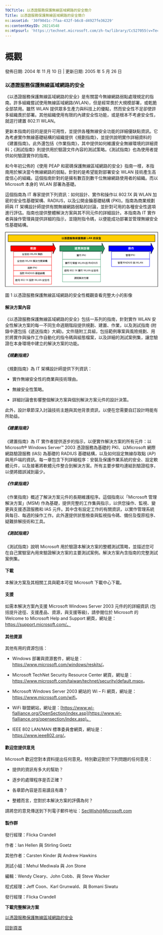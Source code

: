 ```yaml
---
TOCTitle: 以憑證服務保護無線區域網路的安全簡介
Title: 以憑證服務保護無線區域網路的安全簡介
ms:assetid: '30f90d1c-7faa-432f-b6c8-d4927fe36229'
ms:contentKeyID: 20214548
ms:mtpsurl: 'https://technet.microsoft.com/zh-tw/library/Cc527055(v=TechNet.10)'
---
```


概觀
====

發佈日期: 2004 年 11 月 10 日 | 更新日期: 2005 年 5 月 26 日

### 以憑證服務保護無線區域網路的安全

《以憑證服務保護無線區域網路的安全》是有關當今無線網路弱點處理規定的指南。許多組織嘗試使用無線區域網路(WLAN)，但是經常畏於大規模部署，或乾脆全部禁用。雖然 WLAN 提供眾多生產力與科技上的優點，然而安全性不足卻使許多組織畏於部署。其他組織使用有限的內建安全性功能，或是根本不考慮安全性，就逕行建置 802.11 WLAN。

更新本指南的目的是提升可用性，並提供各種無線安全功能的詳細優缺點資訊。它為考慮實作無線基礎結構的組織提供《規劃指南》，並提供說明實作詳細資料的《建置指南》。此外還包括《作業指南》，其中提供如何維護安全無線環境的詳細資料；《測試指南》則提供用於驗證文件內容的測試策略。《測試指南》也為使用者提供如何驗證實作的指南。

和今年初公佈的《使用 PEAP 和密碼保護無線區域網路的安全》指南一樣，本指南用於解決當今無線網路的弱點，針對的是希望能對部署安全 WLAN 技術產生高度信心的組織。這個指南針對的是擁有數百到數千位無線網路使用者的組織。而以 Microsoft 本身的 WLAN 部署為基礎。

這個指南為 IT 專家提供下列資訊：如何設計、實作和操作以 802.1X 與 WLAN 加密的安全性基礎架構、RADIUS，以及公開金鑰基礎結構 (PKI)。指南為商業規劃師與 IT 架構設計師提供有關無線網路弱點的討論，並針對可用的各種安全性選項進行評估。指南也提供整體解決方案與其不同元件的詳細設計。本指南為 IT 實作者與操作管理員提供詳細的指示，並隨附指令碼，以便能成功部署並管理無線安全性基礎結構。

![以憑證服務保護無線區域網路的安全性概觀查看完整大小的影像](images/Cc527055.00fig0-1(zh-tw,TechNet.10).gif)

圖 1 以憑證服務保護無線區域網路的安全性概觀查看完整大小的影像

#### 解決方案內容

《以憑證服務保護無線區域網路的安全》包括一系列的指南，針對實作 WLAN 安全性解決方案的每一不同生命週期階段提供規劃、建置、作業，以及測試指南 (附錄中還包括《遞送指南》大綱)。文件隨附工具組，包括範例專案與風險規劃、用於將實作與操作工作自動化的指令碼與組態檔案，以及詳細的測試案例集，讓您驗證在本身環境中建立的解決方案的功能。

##### 《規劃指南》

《規劃指南》為 IT 架構設計師提供下列資訊：

-   實作無線安全性的商業與技術理由。

-   無線安全性策略。

-   詳細討論會影響整個解決方案與個別解決方案元件的設計決策。

此外，設計章節深入討論技術主題與其他背景資訊，以便在您需要自訂設計時能有所助益。

##### 《建置指南》

《建置指南》為 IT 實作者提供逐步的指示，以便實作解決方案的所有元件：以 Microsoft® Windows Server™ 2003 憑證服務為基礎的 PKI、以Microsoft 網際網路驗證服務 (IAS) 為基礎的 RADIUS 基礎結構，以及如何設定無線存取點 (AP) 與用戶端的資訊。每一章包含下列詳細程序：安裝及保護作業系統的安全、設定軟體元件，以及接著將軟體元件整合到解決方案。所有主要步驟均連結到驗證程序，以便將錯誤減到最少。

##### 《作業指南》

《作業指南》概述了解決方案元件的長期維護程序。這個指南以「Microsoft 管理解決方案」(MSM) 作為基礎，提供完整的工作集與指示，以供您操作、監視、變更與支援憑證服務和 IAS 元件。其中含有設定工作的有關資訊，以實作管理系統與每日、每週的操作工作。此外還提供狀態檢查與監視指令碼、備份及復原程序、疑難排解技術和工具。

##### 《測試指南》

《測試指南》說明 Microsoft 用於驗證本解決方案的整體測試策略，並描述您可在自己實驗室內用來驗證解決方案的主要測試案例。解決方案內含指南的完整測試案例集。

#### 下載

本解決方案及其相關工具與範本可從 Microsoft 下載中心下載。

#### 支援

如需本解決方案內支援 Microsoft Windows Server 2003 元件的的詳細資訊 (包括提升途徑、支援產品、資源，與支援等級)，請參閱位於 Microsoft 的 Welcome to Microsoft Help and Support 網頁，網址是：https://support.microsoft.com/。

#### 其他資源

其他有用的資源包括：

-   Windows 部署與資源套件，網址是：<https://www.microsoft.com/windows/reskits/>。

-   Microsoft TechNet Security Resource Center 網頁，網址是：<https://www.microsoft.com/taiwan/technet/security/default.mspx>。

-   Microsoft Windows Server 2003 網站的 Wi – Fi 網頁，網址是：<https://www.microsoft.com/wifi>。

-   WiFi 聯盟網站，網址是：[https://www.wi-fialliance.org/OpenSection/index.asp](https://www.wi-fialliance.org/opensection/index.asp)。

-   IEEE 802 LAN/MAN 標準委員會網頁，網址是：<https://www.ieee802.org/>。

#### 歡迎您提供意見

Microsoft 歡迎您對本資料提出任何意見。特別歡迎對於下列問題的任何意見：

-   提供的資訊有多大的幫助？

-   逐步的處理程序是否正確？

-   各章節內容是否易讀且有趣？

-   整體而言，您對於本解決方案的評價為何？

請將您的意見傳送到下列電子郵件地址：SecWish@Microsoft.com

#### 製作群

發行經理：Flicka Crandell

作者：Ian Hellen 與 Stirling Goetz

其他作者：Carsten Kinder 與 Andrew Hawkins

測試小組：Mehul Mediwala 與 Jon Stone

編輯：Wendy Cleary、John Cobb、與 Steve Wacker

程式經理：Jeff Coon、Karl Grunwald、與 Bomani Siwatu

發行經理：Flicka Crandell

**下載完整解決方案**

[以憑證服務保護無線區域網路的安全](https://go.microsoft.com/fwlink/?linkid=14844)

[](#mainsection)[回到頁首](#mainsection)